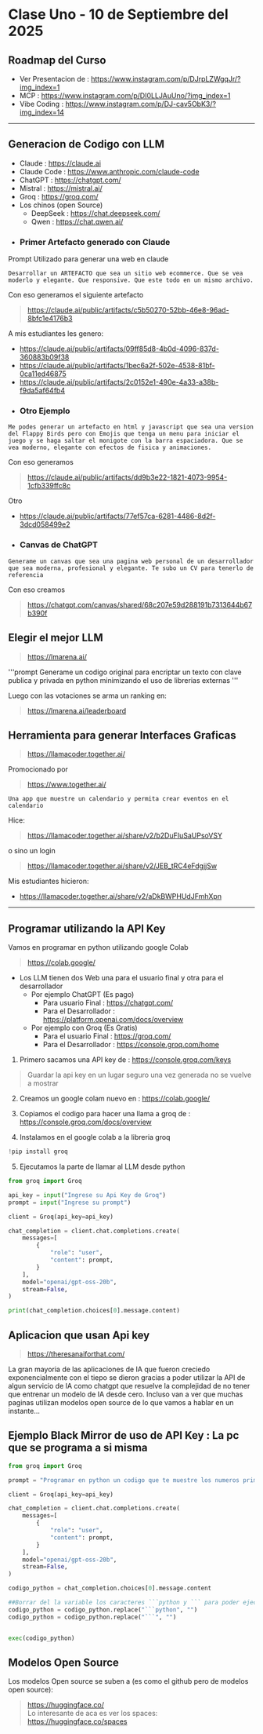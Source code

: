 # Clase Uno - 10 de Septiembre del 2025
 
## Roadmap del Curso

* Ver Presentacion de : https://www.instagram.com/p/DJrpLZWgqJr/?img_index=1     
* MCP : https://www.instagram.com/p/DI0LLJAuUno/?img_index=1    
* Vibe Coding : https://www.instagram.com/p/DJ-cav5ObK3/?img_index=14    

---

## Generacion de Codigo con LLM

* Claude : https://claude.ai
* Claude Code : https://www.anthropic.com/claude-code
* ChatGPT : https://chatgpt.com/
* Mistral : https://mistral.ai/
* Groq : https://groq.com/
* Los chinos (open Source)
    * DeepSeek : https://chat.deepseek.com/
    * Qwen : https://chat.qwen.ai/

- ### Primer Artefacto generado con Claude

Prompt Utilizado para generar una web en claude
```prompt
Desarrollar un ARTEFACTO que sea un sitio web ecommerce. Que se vea moderlo y elegante. Que responsive. Que este todo en un mismo archivo. 
```
Con eso generamos el siguiente artefacto
> https://claude.ai/public/artifacts/c5b50270-52bb-46e8-96ad-8bfc1e4176b3

A mis estudiantes les genero:
* https://claude.ai/public/artifacts/09ff85d8-4b0d-4096-837d-360883b09f38
* https://claude.ai/public/artifacts/1bec6a2f-502e-4538-81bf-0ca11ed46875
* https://claude.ai/public/artifacts/2c0152e1-490e-4a33-a38b-f9da5af64fb4

- ### Otro Ejemplo

```prompt
Me podes generar un artefacto en html y javascript que sea una version del Flappy Birds pero con Emojis que tenga un menu para iniciar el juego y se haga saltar el monigote con la barra espaciadora. Que se vea moderno, elegante con efectos de fisica y animaciones.
```
Con eso generamos
> https://claude.ai/public/artifacts/dd9b3e22-1821-4073-9954-1cfb339ffc8c

Otro 
* https://claude.ai/public/artifacts/77ef57ca-6281-4486-8d2f-3dcd058499e2

- ### Canvas de ChatGPT

```prompt
Generame un canvas que sea una pagina web personal de un desarrollador que sea moderna, profesional y elegante. Te subo un CV para tenerlo de referencia
```
Con eso creamos
> https://chatgpt.com/canvas/shared/68c207e59d288191b7313644b67b390f

## Elegir el mejor LLM

> https://lmarena.ai/

'''prompt
Generame un codigo original para encriptar un texto con clave publica y privada en python minimizando el uso de librerias externas
'''

Luego con las votaciones se arma un ranking en: 

> https://lmarena.ai/leaderboard

## Herramienta para generar Interfaces Graficas

> https://llamacoder.together.ai/

Promocionado por 

> https://www.together.ai/

```
Una app que muestre un calendario y permita crear eventos en el calendario
```
Hice:
> https://llamacoder.together.ai/share/v2/b2DuFIuSaUPsoVSY

o sino un login
> https://llamacoder.together.ai/share/v2/JEB_tRC4eFdgjjSw

Mis estudiantes hicieron:
* https://llamacoder.together.ai/share/v2/aDkBWPHUdJFmhXpn

---

## Programar utilizando la API Key

Vamos en programar en python utilizando google Colab
> https://colab.google/

* Los LLM tienen dos Web una para el usuario final y otra para el desarrollador
    * Por ejemplo ChatGPT (Es pago)
        * Para usuario Final : https://chatgpt.com/
        * Para el Desarrollador : https://platform.openai.com/docs/overview
    * Por ejemplo con Groq (Es Gratis)
        * Para el usuario Final : https://groq.com/
        * Para el Desarrollador : https://console.groq.com/home

1. Primero sacamos una API key de : https://console.groq.com/keys
> Guardar la api key en un lugar seguro una vez generada no se vuelve  a mostrar

2. Creamos un google colam nuevo en :  https://colab.google/
     
3. Copiamos el codigo para hacer una llama a groq de : https://console.groq.com/docs/overview
    
4. Instalamos en el google colab a la libreria groq
     
```python
!pip install groq
```
   
5. Ejecutamos la parte de llamar al LLM desde python
```python
from groq import Groq

api_key = input("Ingrese su Api Key de Groq")
prompt = input("Ingrese su prompt")

client = Groq(api_key=api_key)

chat_completion = client.chat.completions.create(
    messages=[
        {
            "role": "user",
            "content": prompt,
        }
    ],
    model="openai/gpt-oss-20b",
    stream=False,
)

print(chat_completion.choices[0].message.content)
```

## Aplicacion que usan Api key

> https://theresanaiforthat.com/

La gran mayoria de las aplicaciones de IA que fueron creciedo exponencialmente con el tiepo se dieron gracias a poder utilizar la API de algun servicio de IA como chatgpt que resuelve la complejidad de no tener que entrenar un modelo de IA desde cero. Incluso van a ver que muchas paginas utilizan modelos open source de lo que vamos a hablar en un instante...

## Ejemplo Black Mirror de uso de API Key : La pc que se programa a si misma

```python
from groq import Groq

prompt = "Programar en python un codigo que te muestre los numeros primos del 1 a un millon. Devolver directamente el codigo en python sin acotar nada mas en texto sin markdown"

client = Groq(api_key=api_key)

chat_completion = client.chat.completions.create(
    messages=[
        {
            "role": "user",
            "content": prompt,
        }
    ],
    model="openai/gpt-oss-20b",
    stream=False,
)

codigo_python = chat_completion.choices[0].message.content

##Borrar del la variable los caracteres ```python y ``` para poder ejecutar el codigo
codigo_python = codigo_python.replace("```python", "")
codigo_python = codigo_python.replace("```", "")


exec(codigo_python)

```

## Modelos Open Source

Los modelos Open source se suben a (es como el github pero de modelos open source):
> https://huggingface.co/     
Lo interesante de aca es ver los spaces:     
> https://huggingface.co/spaces
